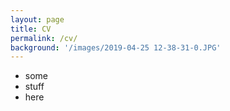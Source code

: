 ```yaml
---
layout: page
title: CV
permalink: /cv/
background: '/images/2019-04-25 12-38-31-0.JPG'
---
```

* some
* stuff
* here